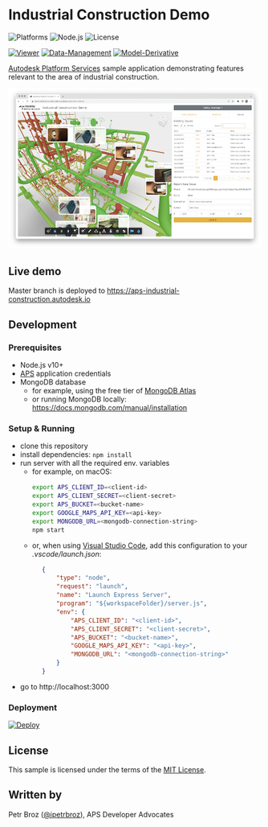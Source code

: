# Industrial Construction Demo

![Platforms](https://img.shields.io/badge/platform-Windows|MacOS-lightgray.svg)
![Node.js](https://img.shields.io/badge/node-%3E%3D%2010.0.0-brightgreen.svg)
![License](https://img.shields.io/badge/license-MIT-green.svg)

[![Viewer](https://img.shields.io/badge/Viewer-v6-green.svg)](http://forge.autodesk.com/en/docs/viewer/v6)
[![Data-Management](https://img.shields.io/badge/Data%20Management-v2-green.svg)](https://forge.autodesk.com/en/docs/data/v2)
[![Model-Derivative](https://img.shields.io/badge/Model%20Derivative-v2-green.svg)](https://forge.autodesk.com/en/docs/model-derivative/v2)

[Autodesk Platform Services](https://aps.autodesk.com) sample application demonstrating features relevant to the area of industrial construction.

![thumbnail](thumbnail.png)

## Live demo

Master branch is deployed to https://aps-industrial-construction.autodesk.io

## Development

### Prerequisites

- Node.js v10+
- [APS](https://aps.autodesk.com) application credentials
- MongoDB database
  - for example, using the free tier of [MongoDB Atlas](https://www.mongodb.com/cloud/atlas)
  - or running MongoDB locally: https://docs.mongodb.com/manual/installation

### Setup & Running

- clone this repository
- install dependencies: `npm install`
- run server with all the required env. variables
  - for example, on macOS:
    ```bash
    export APS_CLIENT_ID=<client-id>
    export APS_CLIENT_SECRET=<client-secret>
    export APS_BUCKET=<bucket-name>
    export GOOGLE_MAPS_API_KEY=<api-key>
    export MONGODB_URL=<mongodb-connection-string>
    npm start
    ```
  - or, when using [Visual Studio Code](https://code.visualstudio.com), add this configuration to your _.vscode/launch.json_:
  ```json
        {
            "type": "node",
            "request": "launch",
            "name": "Launch Express Server",
            "program": "${workspaceFolder}/server.js",
            "env": {
                "APS_CLIENT_ID": "<client-id>",
                "APS_CLIENT_SECRET": "<client-secret>",
                "APS_BUCKET": "<bucket-name>",
                "GOOGLE_MAPS_API_KEY": "<api-key>",
                "MONGODB_URL": "<mongodb-connection-string>"
            }
        }
  ```
- go to http://localhost:3000

### Deployment

[![Deploy](https://www.herokucdn.com/deploy/button.svg)](https://heroku.com/deploy)

## License

This sample is licensed under the terms of the [MIT License](https://tldrlegal.com/license/mit-license).

## Written by

Petr Broz ([@ipetrbroz](https://twitter.com/ipetrbroz)), APS Developer Advocates
